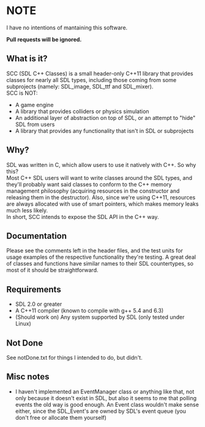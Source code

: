 # NOTE
I have no intentions of mantaining this software.

**Pull requests will be ignored.**

## What is it?
SCC (SDL C++ Classes) is a small header-only C++11 library that provides
classes for nearly all SDL types, including those coming from some subprojects
(namely: SDL_image, SDL_ttf and SDL_mixer).  
SCC is NOT:
- A game engine
- A library that provides colliders or physics simulation
- An additional layer of abstraction on top of SDL, or an attempt to "hide"
SDL from users
- A library that provides any functionality that isn't in SDL or subprojects

## Why?
SDL was written in C, which allow users to use it natively with C++. So why this?  
Most C++ SDL users will want to write classes around the SDL types, and they'll
probably want said classes to conform to the C++ memory management philosophy
(acquiring resources in the constructor and releasing them in the destructor).
Also, since we're using C++11, resources are always allocated with use of smart
pointers, which makes memory leaks much less likely.  
In short, SCC intends to expose the SDL API in the C++ way.

## Documentation
Please see the comments left in the header files, and the test units for
usage examples of the respective functionality they're testing.
A great deal of classes and functions have similar names to their SDL
countertypes, so most of it should be straightforward.

## Requirements
- SDL 2.0 or greater
- A C++11 compiler (known to compile with g++ 5.4 and 6.3)
- (Should work on) Any system supported by SDL (only tested under Linux)

## Not Done
See notDone.txt for things I intended to do, but didn't.

## Misc notes
- I haven't implemented an EventManager class or anything like that, not only
  because it doesn't exist in SDL, but also it seems to me that polling events
  the old way is good enough. An Event class wouldn't make sense either, since
  the SDL_Event's are owned by SDL's event queue
  (you don't free or allocate them yourself)
